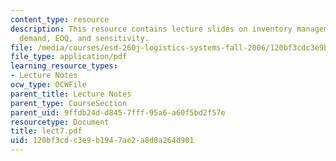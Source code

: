 ```yaml
---
content_type: resource
description: This resource contains lecture slides on inventory management, level
  demand, EOQ, and sensitivity.
file: /media/courses/esd-260j-logistics-systems-fall-2006/120bf3cdc3e9b1947ae2a8d0a264d901_lect7.pdf
file_type: application/pdf
learning_resource_types:
- Lecture Notes
ocw_type: OCWFile
parent_title: Lecture Notes
parent_type: CourseSection
parent_uid: 9ffdb24d-d845-7fff-95a6-a60f5bd2f57e
resourcetype: Document
title: lect7.pdf
uid: 120bf3cd-c3e9-b194-7ae2-a8d0a264d901
---
```


